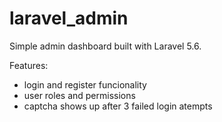 # laravel_admin
Simple admin dashboard built with Laravel 5.6.

Features:
- login and register funcionality
- user roles and permissions
- captcha shows up after 3 failed login atempts
